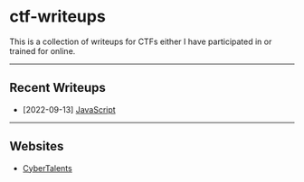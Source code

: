 # ctf-writeups

This is a collection of writeups for CTFs either I have participated in or trained for online.

---

## Recent Writeups

- [2022-09-13] [JavaScript](./CyberTalents/Introduction-to-Cybersecurity/lesson-4.md)

---

## Websites

- [CyberTalents](./CyberTalents/README.md)
